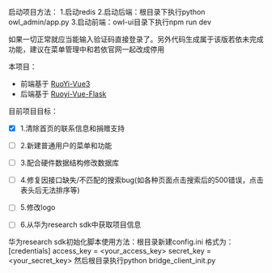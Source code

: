 启动项目方法：
1.启动redis
2.启动后端：根目录下执行python owl_admin/app.py
3.启动前端：owl-ui目录下执行npm run dev

如果一切正常就应当能输入验证码直接登录了。另外代码生成属于该版若依未完成功能，建议在菜单管理中和若依官网一起改成停用

本项目：
- 前端基于 [RuoYi-Vue3](https://gitcode.com/yangzongzhuan/RuoYi-Vue3)
- 后端基于 [Ruoyi-Vue-Flask](https://gitee.com/shaw-lee/ruoyi-vue-flask)

目前项目目标：
- [x]  1.清除首页的联系信息和捐赠支持
- [ ]  2.新建普通用户的菜单和功能
- [ ]  3.配合硬件数据结构修改数据库
- [ ]  4.修复因接口缺失/不匹配的搜索bug(如各种页面点击搜索后的500错误，点击表头后无法排序等)
- [ ]  5.修改logo
- [ ]  6.从华为research sdk中获取项目信息


华为research sdk初始化脚本使用方法：根目录新建config.ini
格式为：
[credentials]
access_key = <your_access_key>
secret_key = <your_secret_key>
然后根目录执行python bridge_client_init.py
